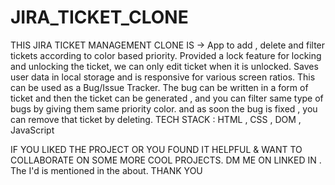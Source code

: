 # JIRA_TICKET_CLONE
THIS JIRA TICKET MANAGEMENT CLONE IS ->
App to add , delete and filter tickets according to color
based priority.
Provided a lock feature for locking and unlocking the
ticket, we can only edit ticket when it is unlocked.
Saves user data in local storage and is responsive for
various screen ratios.
This can be used as a Bug/Issue Tracker. The bug can be written in a form of ticket and 
then the ticket can be generated , and you can filter same type of bugs by giving them same priority color.
and as soon the bug is fixed , you can remove that ticket by deleting.
TECH STACK : HTML , CSS , DOM , JavaScript

IF YOU LIKED THE PROJECT OR YOU FOUND IT HELPFUL & WANT TO
COLLABORATE ON SOME MORE COOL PROJECTS.
DM ME ON LINKED IN .
The I'd is mentioned in the about.
THANK YOU 
